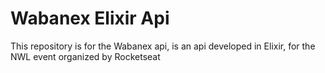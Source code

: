 # Wabanex Elixir Api

This repository is for the Wabanex api, is an api developed in Elixir, for the NWL event organized by Rocketseat
